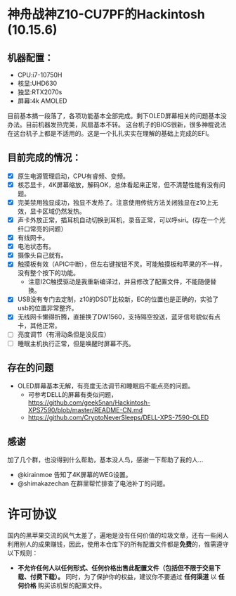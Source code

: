 # 神舟战神Z10-CU7PF的Hackintosh (10.15.6)
## 机器配置：
* CPU:i7-10750H
* 核显:UHD630
* 独显:RTX2070s
* 屏幕:4k AMOLED

目前基本搞一段落了，各项功能基本全部完成。剩下OLED屏幕相关的问题基本没办法。目前机器发热完美，风扇基本不转。
这台机子的BIOS很新，很多神棍说法在这台机子上都是不适用的。这是一个扎扎实实在理解的基础上完成的EFI。

## 目前完成的情况：
- [x] 原生电源管理启动，CPU有睿频、变频。
- [x] 核芯显卡，4K屏幕缩放，解码OK，总体看起来正常，但不清楚性能有没有问题。
- [x] 完美禁用独显成功，独显不发热了。注意使用传统方法关闭独显在z10上无效，显卡区域仍然发热。
- [x] 声卡外放正常，插耳机自动切换到耳机，录音正常，可以呼siri。(存在一个光纤口常亮的问题）
- [x] 有线网卡。
- [x] 电池状态有。
- [x] 摄像头自己就有。
- [x] 触摸板有效（APIC中断），但左右键按钮不灵。可能触摸板和苹果的不一样，没有整个按下的功能。
    * 注意I2C触摸驱动是我重新编译过，并且修改了配置文件，不能随便替换。
- [x] USB没有专门去定制，z10的DSDT比较新，EC的位置也是正确的，实验了usb的位置非常整齐。
- [x] 无线网卡懒得折腾，直接换了DW1560，支持隔空投送，蓝牙信号貌似有点卡，其他正常。
- [ ] 亮度调节（有滑动条但是没反应）
- [ ] 睡眠主机执行正常，但是唤醒时屏幕不亮。

## 存在的问题
* OLED屏幕基本无解，有亮度无法调节和睡眠后不能点亮的问题。
    * 可参考DELL的屏幕有类似问题，https://github.com/geek5nan/Hackintosh-XPS7590/blob/master/README-CN.md
    * https://github.com/CryptoNeverSleeps/DELL-XPS-7590-OLED

## 感谢
加了几个群，也没得到什么帮助，基本没人鸟，感谢一下帮助了我的人...
* @kirainmoe 告知了4K屏幕的WEG设置。
* @shimakazechan 在群里帮忙排查了电池补丁的问题。

# 许可协议
国内的黑苹果交流的风气太差了，遍地是没有任何价值的垃圾文章，还有一些闲人利用别人的成果赚钱，因此，使用本仓库下的所有配置文件都是**免费**的，惟需遵守以下规则：
- **不允许任何人以任何形式、任何价格出售此配置文件（包括但不限于交易下载、付费下载）。** 同时，为了保护你的权益，建议你不要通过 **任何渠道** 以 **任何价格** 购买该机型的配置文件。